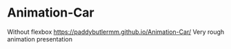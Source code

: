 # Animation-Car
Without flexbox
https://paddybutlermm.github.io/Animation-Car/ Very rough animation presentation 
